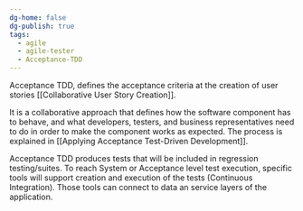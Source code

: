 ```yaml
---
dg-home: false
dg-publish: true
tags:
  - agile
  - agile-tester
  - Acceptance-TDD
---
```

Acceptance TDD, defines the acceptance criteria at the creation of user stories [[Collaborative User Story Creation]].

It is a collaborative approach that defines how the software component has to behave, and what developers, testers, and business representatives need to do in order to make the component works as expected. The process is explained in [[Applying Acceptance Test-Driven Development]].

Acceptance TDD produces tests that will be included in regression testing/suites.
To reach System or Acceptance level test execution, specific tools will support creation and execution of the tests (Continuous Integration). Those tools can connect to data an service layers of the application.

